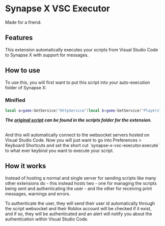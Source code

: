 # Synapse X VSC Executor
Made for a friend.

## Features
This extension automatically executes your scripts from Visual Studio Code to Synapse X with support for messages.

## How to use
To use this, you will first want to put this script into your auto-execution folder of Synapse X:

### Minified
```lua
local a=game:GetService("HttpService")local b=game:GetService("Players")repeat wait()until b.LocalPlayer;local c={scriptServer={port=27968},messageServer={port=27969}}local d=syn.websocket.connect("ws://localhost:"..tostring(c["scriptServer"]["port"]))local e=syn.websocket.connect("ws://localhost:"..tostring(c["messageServer"]["port"]))local f=print;local g=warn;local h=error;function newPrint(i)e:Send(a:JSONEncode({message=i,type=0}))f(i)end;function newWarn(i)e:Send(a:JSONEncode({message=i,type=1}))g(i)end;function newError(i)e:Send(a:JSONEncode({message=i,type=2}))h(i)end;print=newPrint;warn=newWarn;error=newError;d.OnMessage:Connect(function(j)local k,error=loadstring(j)if error then return newError("Error:\n"..err)end;k()end)d:Send(a:JSONEncode({userId=b.LocalPlayer.UserId}))
```

<b>*The [original script](https://raw.githubusercontent.com/dogesupremacy/SynapseXVSCExecutor/main/scripts/client/executor.lua) can be found in the scripts folder for the extension.*</b>

<br>
And this will automatically connect to the websocket servers hosted on Visual Studio Code. Now you will just want to go into Preferences > Keyboard Shortcuts and set the short cut `synapse-x-vsc-executor.execute` to what ever keybind you want to execute your script.

## How it works
Instead of hosting a normal and single server for sending scripts like many other extensions do - this instead hosts two - one for managing the scripts being sent and authenticating the user - and the other for receiving print messages, warnings and errors. 

To authenticate the user, they will send their user id automatically through the script websocket and their Roblox account will be checked if it exist, and if so, they will be authenticated and an alert will notify you about the authentication within Visual Studio Code.
